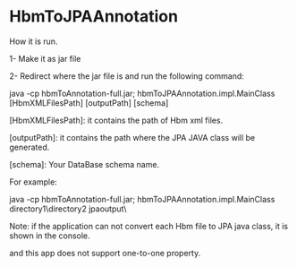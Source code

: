# HbmToJPAAnnotation

How it is run.

1- Make it as jar file


2- Redirect where the jar file is and run the following command:


java -cp hbmToAnnotation-full.jar; hbmToJPAAnnotation.impl.MainClass [HbmXMLFilesPath] [outputPath] [schema]


[HbmXMLFilesPath]: it contains the path of Hbm xml files.


[outputPath]: it contains the path where the JPA JAVA class will be generated.


[schema]: Your DataBase schema name.


For example:

java -cp hbmToAnnotation-full.jar; hbmToJPAAnnotation.impl.MainClass directory1\directory2 jpaoutput\\



Note: if the application can not convert each Hbm file to JPA java class, it is shown in the console.


and this app does not support one-to-one property.
